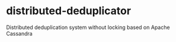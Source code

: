 # distributed-deduplicator
Distributed deduplication system without locking based on Apache Cassandra
